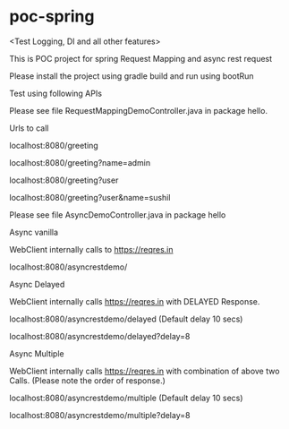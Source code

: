 # poc-spring
<Test Logging, DI and all other features>
<To Do Add more advanced features>

This is POC project for spring Request Mapping and async rest request

Please install the project using gradle build and run using bootRun



Test using following APIs

Please see file RequestMappingDemoController.java in package hello.

Urls to call


localhost:8080/greeting

localhost:8080/greeting?name=admin

localhost:8080/greeting?user

localhost:8080/greeting?user&name=sushil





Please see file AsyncDemoController.java in package hello

Async vanilla

WebClient internally calls to https://reqres.in 

localhost:8080/asyncrestdemo/


Async Delayed

WebClient internally calls  https://reqres.in with DELAYED Response.

localhost:8080/asyncrestdemo/delayed (Default delay 10 secs)

localhost:8080/asyncrestdemo/delayed?delay=8


Async Multiple

WebClient internally calls  https://reqres.in with combination of above two Calls. (Please note the order of response.)

localhost:8080/asyncrestdemo/multiple (Default delay 10 secs)

localhost:8080/asyncrestdemo/multiple?delay=8



